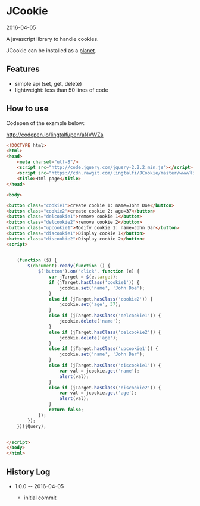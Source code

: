JCookie
=================
2016-04-05



A javascript library to handle cookies.


JCookie can be installed as a [planet](https://github.com/lingtalfi/Observer/blob/master/article/article.planetReference.eng.md).


Features
-------------

- simple api (set, get, delete)
- lightweight: less than 50 lines of code




How to use
--------------


Codepen of the example below: 


http://codepen.io/lingtalfi/pen/aNVWZa


```html
<!DOCTYPE html>
<html>
<head>
    <meta charset="utf-8"/>
    <script src="http://code.jquery.com/jquery-2.2.2.min.js"></script>
    <script src="https://cdn.rawgit.com/lingtalfi/JCookie/master/www/libs/jcookie/js/jcookie.js"></script>
    <title>Html page</title>
</head>

<body>

<button class="cookie1">create cookie 1: name=John Doe</button>
<button class="cookie2">create cookie 2: age=37</button>
<button class="delcookie1">remove cookie 1</button>
<button class="delcookie2">remove cookie 2</button>
<button class="upcookie1">Modify cookie 1: name=John Dar</button>
<button class="discookie1">Display cookie 1</button>
<button class="discookie2">Display cookie 2</button>
<script>


    (function ($) {
        $(document).ready(function () {
            $('button').on('click', function (e) {
                var jTarget = $(e.target);
                if (jTarget.hasClass('cookie1')) {
                    jcookie.set('name', 'John Doe');
                }
                else if (jTarget.hasClass('cookie2')) {
                    jcookie.set('age', 37);
                }
                else if (jTarget.hasClass('delcookie1')) {
                    jcookie.delete('name');
                }
                else if (jTarget.hasClass('delcookie2')) {
                    jcookie.delete('age');
                }
                else if (jTarget.hasClass('upcookie1')) {
                    jcookie.set('name', 'John Dar');
                }
                else if (jTarget.hasClass('discookie1')) {
                    var val = jcookie.get('name');
                    alert(val);
                }
                else if (jTarget.hasClass('discookie2')) {
                    var val = jcookie.get('age');
                    alert(val);
                }
                return false;
            });
        });
    })(jQuery);


</script>
</body>
</html>
```





History Log
------------------
    
- 1.0.0 -- 2016-04-05

    - initial commit
    
    





